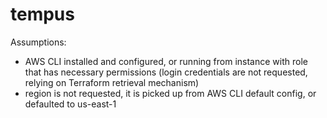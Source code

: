 # tempus

Assumptions:
- AWS CLI installed and configured, or running from instance with role that has necessary permissions (login credentials are not requested, relying on Terraform retrieval mechanism)
- region is not requested, it is picked up from AWS CLI default config, or defaulted to us-east-1
